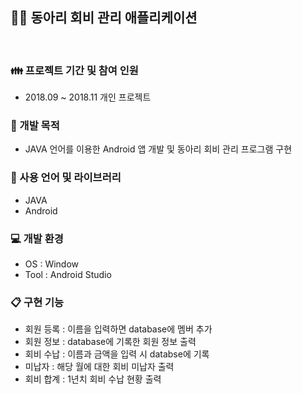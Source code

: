 ## 👨‍💻 동아리 회비 관리 애플리케이션
<br>

### 👪 프로젝트 기간 및 참여 인원
- 2018.09 ~ 2018.11 개인 프로젝트

### 📄 개발 목적
- JAVA 언어를 이용한 Android 앱 개발 및 동아리 회비 관리 프로그램 구현 

### 🔧 사용 언어 및 라이브러리
- JAVA
- Android

### 💻 개발 환경
- OS : Window
- Tool : Android Studio

### 📋 구현 기능
- 회원 등록 : 이름을 입력하면 database에 멤버 추가
- 회원 정보 : database에 기록한 회원 정보 출력
- 회비 수납 : 이름과 금액을 입력 시 databse에 기록
- 미납자 : 해당 월에 대한 회비 미납자 출력
- 회비 합계 : 1년치 회비 수납 현황 출력
